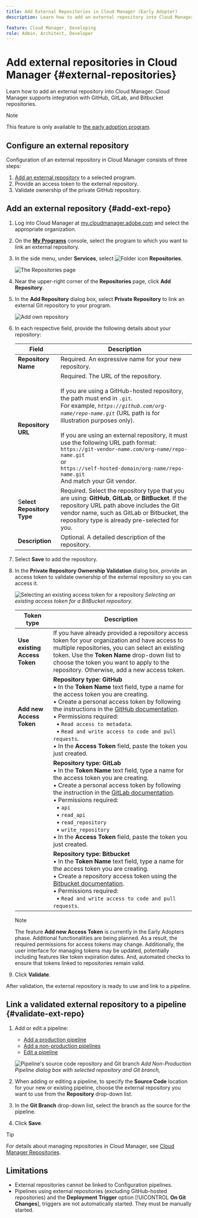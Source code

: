 ```yaml
---
title: Add External Repositories in Cloud Manager (Early Adopter)
description: Learn how to add an external repository into Cloud Manager. Cloud Manager supports integration with GitHub, GitLab, and Bitbucket repositories.

feature: Cloud Manager, Developing
role: Admin, Architect, Developer
---
```


# Add external repositories in Cloud Manager {#external-repositories}

Learn how to add an external repository into Cloud Manager. Cloud Manager supports integration with GitHub, GitLab, and Bitbucket repositories.

>[!NOTE]
>
>This feature is only available to [the early adoption program](/help/implementing/cloud-manager/release-notes/current.md#early-adoption).

## Configure an external repository

Configuration of an external repository in Cloud Manager consists of three steps:

1. [Add an external repository](#add-external-repo) to a selected program.
1. Provide an access token to the external repository.
1. Validate ownership of the private GitHub repository.


## Add an external repository {#add-ext-repo}

1. Log into Cloud Manager at [my.cloudmanager.adobe.com](https://my.cloudmanager.adobe.com/) and select the appropriate organization.

1. On the **[My Programs](/help/implementing/cloud-manager/navigation.md#my-programs)** console, select the program to which you want to link an external repository.

1. In the side menu, under **Services**, select ![Folder icon](https://spectrum.adobe.com/static/icons/workflow_18/Smock_Folder_18_N.svg) **Repositories**.

   ![The Repositories page](/help/implementing/cloud-manager/managing-code/assets/repositories-tab.png)

1. Near the upper-right corner of the **Repositories** page, click **Add Repository**.

1. In the **Add Repository** dialog box, select **Private Repository** to link an external Git repository to your program.
 
   ![Add own repository](/help/implementing/cloud-manager/managing-code/assets/repositories-private-repo-type.png)

1. In each respective field, provide the following details about your repository:

    | Field | Description |
    | --- | --- |
    | **Repository Name** | Required. An expressive name for your new repository. | 
    | **Repository URL** | Required. The URL of the repository.<br><br> If you are using a GitHub-hosted repository, the path must end in `.git`.<br>For example, *`https://github.com/org-name/repo-name.git`* (URL path is for illustration purposes only).<br><br>If you are using an external repository, it must use the following URL path format:<br>`https://git-vendor-name.com/org-name/repo-name.git`<br> or<br>`https://self-hosted-domain/org-name/repo-name.git`<br>And match your Git vendor. |
    | S**elect Repository Type** | Required. Select the repository type that you are using: **GitHub**, **GitLab**, or **BitBucket**. If the repository URL path above includes the Git vendor name, such as GitLab or Bitbucket, the repository type is already pre-selected for you. |
    | **Description** | Optional. A detailed description of the repository. |

1. Select **Save** to add the repository.

1. In the **Private Repository Ownership Validation** dialog box, provide an access token to validate ownership of the external repository so you can access it.

    ![Selecting an existing access token for a repository](/help/implementing/cloud-manager/managing-code/assets/repositories-exisiting-access-token.png)
    *Selecting an existing access token for a BitBucket repository.*

    | Token type | Description |
    | --- | --- |
    | **Use existing Access Token** | If you have already provided a repository access token for your organization and have access to multiple repositories, you can select an existing token. Use the **Token Name** drop-down list to choose the token you want to apply to the repository. Otherwise, add a new access token. |
    | **Add new Access Token** |**Repository type: GitHub**<br>&bull; In the **Token Name** text field, type a name for the access token you are creating.<br>&bull; Create a personal access token by following the instructions in the [GitHub documentation](https://docs.github.com/en/enterprise-server@3.14/authentication/keeping-your-account-and-data-secure/managing-your-personal-access-tokens).<br>&bull; Permissions required:<br>&nbsp;&nbsp;&bull; `Read access to metadata`.<br>&nbsp;&nbsp;&bull; `Read and write access to code and pull requests`.<br>&bull; In the **Access Token** field, paste the token you just created. | 
    |  | **Repository type: GitLab**<br>&bull; In the **Token Name** text field, type a name for the access token you are creating.<br>&bull; Create a personal access token by following the instruction in the [GitLab documentation](https://docs.gitlab.com/ee/user/profile/personal_access_tokens.html).<br>&bull; Permissions required:<br>&nbsp;&nbsp;&bull; `api`<br>&nbsp;&nbsp;&bull; `read_api`<br>&nbsp;&nbsp;&bull; `read_repository`<br>&nbsp;&nbsp;&bull; `write_repository`<br>&bull; In the **Access Token** field, paste the token you just created. |    
    |  | **Repository type: Bitbucket**<br>&bull; In the **Token Name** text field, type a name for the access token you are creating.<br>&bull; Create a repository access token using the [Bitbucket documentation](https://support.atlassian.com/bitbucket-cloud/docs/create-a-repository-access-token/).<br>&bull; Permissions required:<br>&nbsp;&nbsp;&bull; `Read and write access to code and pull requests`. |

    >[!NOTE]
    >
    >The feature **Add new Access Token** is currently in the Early Adopters phase. Additional functionalities are being planned. As a result, the required permissions for access tokens may change. Additionally, the user interface for managing tokens may be updated, potentially including features like token expiration dates. And, automated checks to ensure that tokens linked to repositories remain valid. 

1. Click **Validate**.

After validation, the external repository is ready to use and link to a pipeline.

## Link a validated external repository to a pipeline {#validate-ext-repo}

1. Add or edit a pipeline:
    * [Add a production pipeline](/help/implementing/cloud-manager/configuring-pipelines/configuring-production-pipelines.md)
    * [Add a non-production pipelines](/help/implementing/cloud-manager/configuring-pipelines/configuring-non-production-pipelines.md)
    * [Edit a pipeline](/help/implementing/cloud-manager/configuring-pipelines/managing-pipelines.md#editing-pipelines)

    ![Pipeline's source code repository and Git branch](/help/implementing/cloud-manager/managing-code/assets/pipeline-repo-gitbranch.png)
    *Add Non-Production Pipeline dialog box with selected repository and Git branch,*  

1. When adding or editing a pipeline, to specify the **Source Code** location for your new or existing pipeline, choose the external repository you want to use from the **Repository** drop-down list. 

1. In the **Git Branch** drop-down list, select the branch as the source for the pipeline.

1. Click **Save**.


>[!TIP]
>
>For details about managing repositories in Cloud Manager, see [Cloud Manager Repositories](/help/implementing/cloud-manager/managing-code/managing-repositories.md).


## Limitations

* External repositories cannot be linked to Configuration pipelines.
* Pipelines using external repositories (excluding GitHub-hosted repositories) and the **Deployment Trigger** option [!UICONTROL **On Git Changes**], triggers are not automatically started. They must be manually started.
